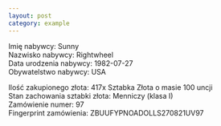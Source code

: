 ```yaml
---
layout: post
category: example
---
```


Imię nabywcy: Sunny  
Nazwisko nabywcy: Rightwheel  
Data urodzenia nabywcy: 1982-07-27  
Obywatelstwo nabywcy: USA  

Ilość zakupionego złota: 417x Sztabka Złota o masie 100 uncji  
Stan zachowania sztabki złota: Menniczy (klasa I)  
Zamówienie numer: 97  
Fingerprint zamówienia: ZBUUFYPNOADOLLS270821UV97